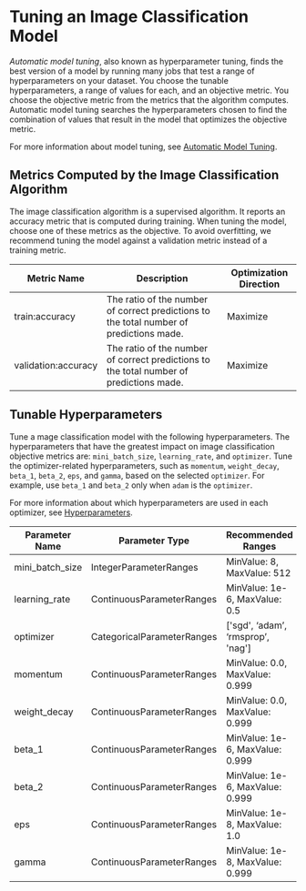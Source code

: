 # Tuning an Image Classification Model<a name="IC-tuning"></a>

*Automatic model tuning*, also known as hyperparameter tuning, finds the best version of a model by running many jobs that test a range of hyperparameters on your dataset\. You choose the tunable hyperparameters, a range of values for each, and an objective metric\. You choose the objective metric from the metrics that the algorithm computes\. Automatic model tuning searches the hyperparameters chosen to find the combination of values that result in the model that optimizes the objective metric\.

For more information about model tuning, see [Automatic Model Tuning](automatic-model-tuning.md)\.

## Metrics Computed by the Image Classification Algorithm<a name="IC-metrics"></a>

The image classification algorithm is a supervised algorithm\. It reports an accuracy metric that is computed during training\. When tuning the model, choose one of these metrics as the objective\. To avoid overfitting, we recommend tuning the model against a validation metric instead of a training metric\.


| Metric Name | Description | Optimization Direction | 
| --- | --- | --- | 
| train:accuracy | The ratio of the number of correct predictions to the total number of predictions made\. | Maximize | 
| validation:accuracy | The ratio of the number of correct predictions to the total number of predictions made\. | Maximize | 

## Tunable Hyperparameters<a name="IC-tunable-hyperparameters"></a>

Tune a mage classification model with the following hyperparameters\. The hyperparameters that have the greatest impact on image classification objective metrics are: `mini_batch_size`, `learning_rate`, and `optimizer`\. Tune the optimizer\-related hyperparameters, such as `momentum`, `weight_decay`, `beta_1`, `beta_2`, `eps`, and `gamma`, based on the selected `optimizer`\. For example, use `beta_1` and `beta_2` only when `adam` is the `optimizer`\.

For more information about which hyperparameters are used in each optimizer, see [Hyperparameters](IC-Hyperparameter.md)\.


| Parameter Name | Parameter Type | Recommended Ranges | 
| --- | --- | --- | 
| mini\_batch\_size | IntegerParameterRanges | MinValue: 8, MaxValue: 512 | 
| learning\_rate | ContinuousParameterRanges | MinValue: 1e\-6, MaxValue: 0\.5 | 
| optimizer | CategoricalParameterRanges | \['sgd', ‘adam’, ‘rmsprop’, 'nag'\] | 
| momentum | ContinuousParameterRanges | MinValue: 0\.0, MaxValue: 0\.999 | 
| weight\_decay | ContinuousParameterRanges | MinValue: 0\.0, MaxValue: 0\.999 | 
| beta\_1 | ContinuousParameterRanges | MinValue: 1e\-6, MaxValue: 0\.999 | 
| beta\_2 | ContinuousParameterRanges | MinValue: 1e\-6, MaxValue: 0\.999 | 
| eps | ContinuousParameterRanges | MinValue: 1e\-8, MaxValue: 1\.0 | 
| gamma | ContinuousParameterRanges | MinValue: 1e\-8, MaxValue: 0\.999 | 